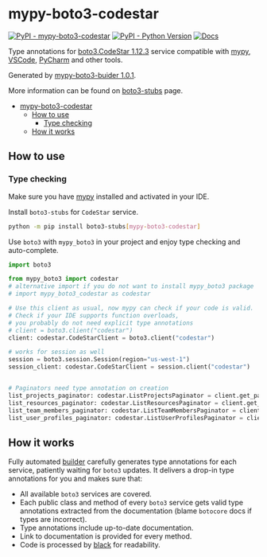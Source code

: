 # mypy-boto3-codestar

[![PyPI - mypy-boto3-codestar](https://img.shields.io/pypi/v/mypy-boto3-codestar.svg?color=blue)](https://pypi.org/project/mypy-boto3-codestar)
[![PyPI - Python Version](https://img.shields.io/pypi/pyversions/mypy-boto3-codestar.svg?color=blue)](https://pypi.org/project/mypy-boto3-codestar)
[![Docs](https://img.shields.io/readthedocs/mypy-boto3-builder.svg?color=blue)](https://mypy-boto3-builder.readthedocs.io/)

Type annotations for
[boto3.CodeStar 1.12.3](https://boto3.amazonaws.com/v1/documentation/api/1.12.3/reference/services/codestar.html#CodeStar) service
compatible with [mypy](https://github.com/python/mypy), [VSCode](https://code.visualstudio.com/),
[PyCharm](https://www.jetbrains.com/pycharm/) and other tools.

Generated by [mypy-boto3-buider 1.0.1](https://github.com/vemel/mypy_boto3_builder).

More information can be found on [boto3-stubs](https://pypi.org/project/boto3-stubs/) page.

- [mypy-boto3-codestar](#mypy-boto3-codestar)
  - [How to use](#how-to-use)
    - [Type checking](#type-checking)
  - [How it works](#how-it-works)

## How to use

### Type checking

Make sure you have [mypy](https://github.com/python/mypy) installed and activated in your IDE.

Install `boto3-stubs` for `CodeStar` service.

```bash
python -m pip install boto3-stubs[mypy-boto3-codestar]
```

Use `boto3` with `mypy_boto3` in your project and enjoy type checking and auto-complete.

```python
import boto3

from mypy_boto3 import codestar
# alternative import if you do not want to install mypy_boto3 package
# import mypy_boto3_codestar as codestar

# Use this client as usual, now mypy can check if your code is valid.
# Check if your IDE supports function overloads,
# you probably do not need explicit type annotations
# client = boto3.client("codestar")
client: codestar.CodeStarClient = boto3.client("codestar")

# works for session as well
session = boto3.session.Session(region="us-west-1")
session_client: codestar.CodeStarClient = session.client("codestar")


# Paginators need type annotation on creation
list_projects_paginator: codestar.ListProjectsPaginator = client.get_paginator("list_projects")
list_resources_paginator: codestar.ListResourcesPaginator = client.get_paginator("list_resources")
list_team_members_paginator: codestar.ListTeamMembersPaginator = client.get_paginator("list_team_members")
list_user_profiles_paginator: codestar.ListUserProfilesPaginator = client.get_paginator("list_user_profiles")
```

## How it works

Fully automated [builder](https://github.com/vemel/mypy_boto3_builder) carefully generates
type annotations for each service, patiently waiting for `boto3` updates. It delivers
a drop-in type annotations for you and makes sure that:

- All available `boto3` services are covered.
- Each public class and method of every `boto3` service gets valid type annotations
  extracted from the documentation (blame `botocore` docs if types are incorrect).
- Type annotations include up-to-date documentation.
- Link to documentation is provided for every method.
- Code is processed by [black](https://github.com/psf/black) for readability.